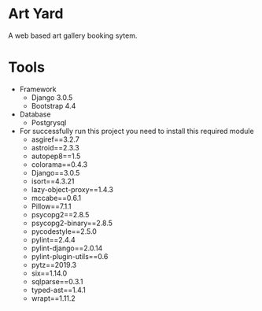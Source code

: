 # Art Yard
A web based art gallery booking sytem.
# Tools
* Framework
    - Django 3.0.5
    - Bootstrap 4.4
* Database
    - Postgrysql
* For successfully run this project you need to install this required module
    - asgiref==3.2.7
    - astroid==2.3.3
    - autopep8==1.5
    - colorama==0.4.3
    - Django==3.0.5
    - isort==4.3.21
    - lazy-object-proxy==1.4.3
    - mccabe==0.6.1
    - Pillow==7.1.1
    - psycopg2==2.8.5
    - psycopg2-binary==2.8.5
    - pycodestyle==2.5.0
    - pylint==2.4.4
    - pylint-django==2.0.14
    - pylint-plugin-utils==0.6
    - pytz==2019.3
    - six==1.14.0
    - sqlparse==0.3.1
    - typed-ast==1.4.1
    - wrapt==1.11.2
